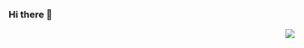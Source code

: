 ### Hi there 👋

<img align="right" src="https://github-readme-stats.vercel.app/api?username=sleepyShen1989" />
